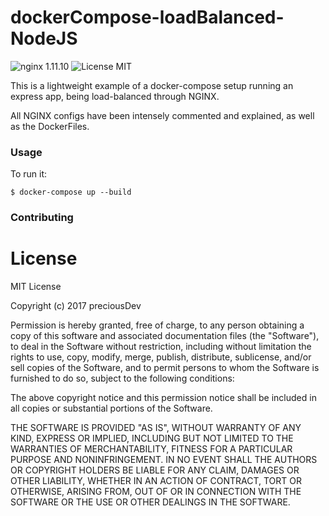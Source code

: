 # dockerCompose-loadBalanced-NodeJS
![nginx 1.11.10](https://img.shields.io/badge/nginx-1.11.10-brightgreen.svg) ![License MIT](https://img.shields.io/badge/license-MIT-blue.svg)

This is a lightweight example of a docker-compose setup running an express app, being load-balanced through NGINX.

All NGINX configs have been intensely commented and explained, as well as the DockerFiles.

### Usage
To run it:

    $ docker-compose up --build

### Contributing

# License
MIT License

Copyright (c) 2017 preciousDev

Permission is hereby granted, free of charge, to any person obtaining a copy
of this software and associated documentation files (the "Software"), to deal
in the Software without restriction, including without limitation the rights
to use, copy, modify, merge, publish, distribute, sublicense, and/or sell
copies of the Software, and to permit persons to whom the Software is
furnished to do so, subject to the following conditions:

The above copyright notice and this permission notice shall be included in all
copies or substantial portions of the Software.

THE SOFTWARE IS PROVIDED "AS IS", WITHOUT WARRANTY OF ANY KIND, EXPRESS OR
IMPLIED, INCLUDING BUT NOT LIMITED TO THE WARRANTIES OF MERCHANTABILITY,
FITNESS FOR A PARTICULAR PURPOSE AND NONINFRINGEMENT. IN NO EVENT SHALL THE
AUTHORS OR COPYRIGHT HOLDERS BE LIABLE FOR ANY CLAIM, DAMAGES OR OTHER
LIABILITY, WHETHER IN AN ACTION OF CONTRACT, TORT OR OTHERWISE, ARISING FROM,
OUT OF OR IN CONNECTION WITH THE SOFTWARE OR THE USE OR OTHER DEALINGS IN THE
SOFTWARE.
